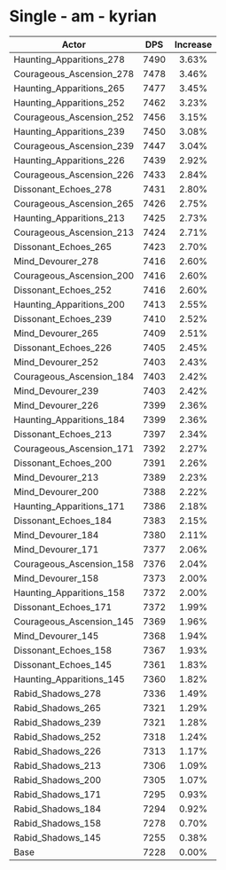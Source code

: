 # Single - am - kyrian
| Actor | DPS | Increase |
|---|:---:|:---:|
|Haunting_Apparitions_278|7490|3.63%|
|Courageous_Ascension_278|7478|3.46%|
|Haunting_Apparitions_265|7477|3.45%|
|Haunting_Apparitions_252|7462|3.23%|
|Courageous_Ascension_252|7456|3.15%|
|Haunting_Apparitions_239|7450|3.08%|
|Courageous_Ascension_239|7447|3.04%|
|Haunting_Apparitions_226|7439|2.92%|
|Courageous_Ascension_226|7433|2.84%|
|Dissonant_Echoes_278|7431|2.80%|
|Courageous_Ascension_265|7426|2.75%|
|Haunting_Apparitions_213|7425|2.73%|
|Courageous_Ascension_213|7424|2.71%|
|Dissonant_Echoes_265|7423|2.70%|
|Mind_Devourer_278|7416|2.60%|
|Courageous_Ascension_200|7416|2.60%|
|Dissonant_Echoes_252|7416|2.60%|
|Haunting_Apparitions_200|7413|2.55%|
|Dissonant_Echoes_239|7410|2.52%|
|Mind_Devourer_265|7409|2.51%|
|Dissonant_Echoes_226|7405|2.45%|
|Mind_Devourer_252|7403|2.43%|
|Courageous_Ascension_184|7403|2.42%|
|Mind_Devourer_239|7403|2.42%|
|Mind_Devourer_226|7399|2.36%|
|Haunting_Apparitions_184|7399|2.36%|
|Dissonant_Echoes_213|7397|2.34%|
|Courageous_Ascension_171|7392|2.27%|
|Dissonant_Echoes_200|7391|2.26%|
|Mind_Devourer_213|7389|2.23%|
|Mind_Devourer_200|7388|2.22%|
|Haunting_Apparitions_171|7386|2.18%|
|Dissonant_Echoes_184|7383|2.15%|
|Mind_Devourer_184|7380|2.11%|
|Mind_Devourer_171|7377|2.06%|
|Courageous_Ascension_158|7376|2.04%|
|Mind_Devourer_158|7373|2.00%|
|Haunting_Apparitions_158|7372|2.00%|
|Dissonant_Echoes_171|7372|1.99%|
|Courageous_Ascension_145|7369|1.96%|
|Mind_Devourer_145|7368|1.94%|
|Dissonant_Echoes_158|7367|1.93%|
|Dissonant_Echoes_145|7361|1.83%|
|Haunting_Apparitions_145|7360|1.82%|
|Rabid_Shadows_278|7336|1.49%|
|Rabid_Shadows_265|7321|1.29%|
|Rabid_Shadows_239|7321|1.28%|
|Rabid_Shadows_252|7318|1.24%|
|Rabid_Shadows_226|7313|1.17%|
|Rabid_Shadows_213|7306|1.09%|
|Rabid_Shadows_200|7305|1.07%|
|Rabid_Shadows_171|7295|0.93%|
|Rabid_Shadows_184|7294|0.92%|
|Rabid_Shadows_158|7278|0.70%|
|Rabid_Shadows_145|7255|0.38%|
|Base|7228|0.00%|
